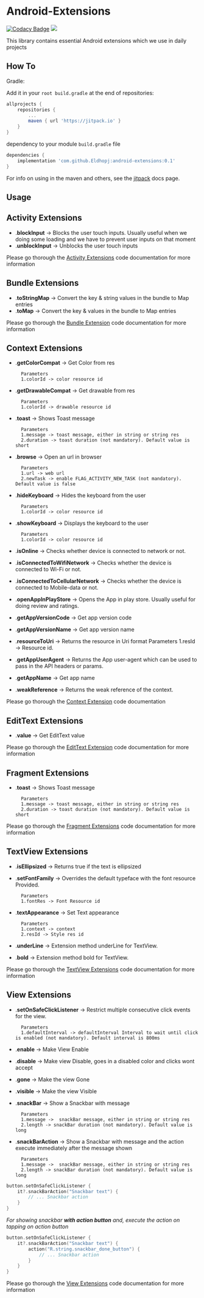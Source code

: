 Android-Extensions
=====

[![Codacy Badge](https://app.codacy.com/project/badge/Grade/789a027f37c74b558c16c37960b02c6e)](https://www.codacy.com/gh/Eldhopj/android-extensions/dashboard?utm_source=github.com&amp;utm_medium=referral&amp;utm_content=Eldhopj/android-extensions&amp;utm_campaign=Badge_Grade)
[![](https://jitpack.io/v/Eldhopj/android-extensions.svg)](https://jitpack.io/#Eldhopj/android-extensions)

This library contains essential Android extensions which we use in daily projects

How To
--------
 Gradle:

Add it in your `root build.gradle` at the end of repositories:
```gradle
allprojects {
    repositories {
	    ...
	    maven { url 'https://jitpack.io' }
    }
}
```
dependency to your module `build.gradle` file
```gradle
dependencies {
    implementation 'com.github.Eldhopj:android-extensions:0.1'
}
```

For info on using in the maven and others, see the [jitpack][1] docs page.

Usage
-------------------

## **Activity Extensions**

- .**blockInput** -> Blocks the user touch inputs. Usually useful when we doing some loading and we have to prevent user inputs on that moment
- .**unblockInput** -> Unblocks the user touch inputs

Please go thorough the [Activity Extensions][2] code documentation for more information

## **Bundle Extensions**

- .**toStringMap** ->   Convert the key & string values in the bundle to Map entries
- .**toMap** ->   Convert the key & values in the bundle to Map entries

Please go thorough the [Bundle Extension][6] code documentation for more information

 ## **Context Extensions**

- .**getColorCompat** ->  Get Color from res

		Parameters
		1.colorId -> color resource id
- .**getDrawableCompat** ->   Get drawable from res

		Parameters
		1.colorId -> drawable resource id
- .**toast** ->   Shows Toast message

		Parameters
		1.message -> toast message, either in string or string res
		2.duration -> toast duration (not mandatory). Default value is short
- .**browse** ->   Open an url in browser

		Parameters
		1.url -> web url
		2.newTask -> enable FLAG_ACTIVITY_NEW_TASK (not mandatory). Default value is false
- .**hideKeyboard** ->  Hides the keyboard from the user

		Parameters
		1.colorId -> color resource id
- .**showKeyboard** ->  Displays the keyboard to the user

		Parameters
		1.colorId -> color resource id
- .**isOnline** ->   Checks whether device is connected to network or not.
- .**isConnectedToWifiNetwork** ->   Checks whether the device is connected to Wi-Fi or not.
- .**isConnectedToCellularNetwork** ->   Checks whether the device is connected to Mobile-data or not.
- .**openAppInPlayStore** ->   Opens the App in play store. Usually useful for doing review and ratings.
- .**getAppVersionCode** ->   Get app version code
- .**getAppVersionName** ->   Get app version name
- .**resourceToUri** ->   Returns the resource in Uri format
		Parameters
		1.resId -> Resource id.
- .**getAppUserAgent** ->   Returns the App user-agent which can be used to pass in the API headers or params.
- .**getAppName** ->   Get app name
- .**weakReference** ->  Returns the weak reference of the context.

Please go thorough the [Context Extension][3] code documentation

## **EditText Extensions**

- .**value** ->   Get EditText value

Please go thorough the [EditText Extension][4] code documentation for more information

## **Fragment Extensions**

- .**toast** ->   Shows Toast message

		Parameters
		1.message -> toast message, either in string or string res
		2.duration -> toast duration (not mandatory). Default value is short

Please go thorough the [Fragment Extensions][5] code documentation for more information

## **TextView Extensions**

- .**isEllipsized** ->   Returns true if the text is ellipsized
- .**setFontFamily** ->   Overrides the default typeface with the font resource Provided.

		Parameters
		1.fontRes -> Font Resource id
- .**textAppearance** ->   Set Text appearance

		Parameters
		1.context -> context
		2.resId -> Style res id
- .**underLine** ->   Extension method underLine for TextView.
- .**bold** ->   Extension method bold for TextView.

Please go thorough the [TextView Extensions][7] code documentation for more information

## **View Extensions**

- .**setOnSafeClickListener** ->  Restrict multiple consecutive click events for the view.

		Parameters
		1.defaultInterval -> defaultInterval Interval to wait until click is enabled (not mandatory). Default interval is 800ms
- .**enable** ->   Make View Enable
- .**disable** ->   Make view Disable, goes in a disabled color and clicks wont accept
- .**gone** ->   Make the view Gone
- .**visible** ->   Make the view Visible
- .**snackBar** ->   Show a Snackbar with message

		Parameters
		1.message ->  snackBar message, either in string or string res
		2.length -> snackBar duration (not mandatory). Default value is long
- .**snackBarAction** ->   Show a Snackbar with message and the action execute immediately after the message shown

		Parameters
		1.message ->  snackBar message, either in string or string res
		2.length -> snackBar duration (not mandatory). Default value is long
```kotlin
button.setOnSafeClickListener {
	it?.snackBarAction("Snackbar text") {
		// ... Snackbar action
	}
}
```
*For showing snackbar **with action button** and, execute the action on tapping on action button*

```kotlin
button.setOnSafeClickListener {
	it?.snackBarAction("Snackbar text") {
		action("R.string.snackbar_done_button") {
			// ... Snackbar action
		}
	}
}
```

Please go thorough the [View Extensions][8] code documentation for more information


[1]: https://jitpack.io/#Eldhopj/android-extensions/Tag
[2]: https://github.com/Eldhopj/android-extensions/blob/master/android-extensions/src/main/java/com/eldhopj/android_extensions/ActivityExtensions.kt "Activity Extenstions"
[3]: https://github.com/Eldhopj/android-extensions/blob/master/android-extensions/src/main/java/com/eldhopj/android_extensions/ContextExtension.kt "Context Extension"
[4]: https://github.com/Eldhopj/android-extensions/blob/master/android-extensions/src/main/java/com/eldhopj/android_extensions/EditTextExtensions.kt "EditText Extension"
[5]: https://github.com/Eldhopj/android-extensions/blob/master/android-extensions/src/main/java/com/eldhopj/android_extensions/FragmentExtensions.kt "Fragment Extenstions "
[6]: https://github.com/Eldhopj/android-extensions/blob/master/android-extensions/src/main/java/com/eldhopj/android_extensions/BundleExtensions.kt "Bundle Extension"
[7]: https://github.com/Eldhopj/android-extensions/blob/master/android-extensions/src/main/java/com/eldhopj/android_extensions/TextViewExtensions.kt "TextView Extenstions"
[8]: https://github.com/Eldhopj/android-extensions/blob/master/android-extensions/src/main/java/com/eldhopj/android_extensions/ViewExtensions.kt "View Extenstions"
